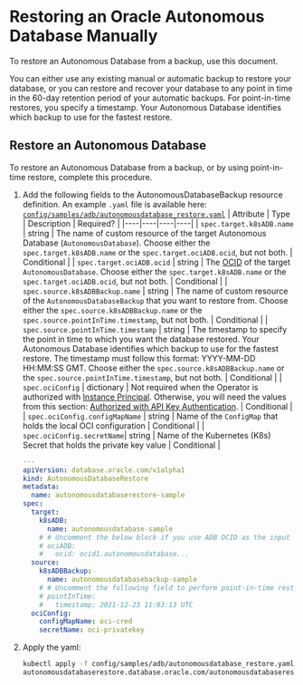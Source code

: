 # Restoring an Oracle Autonomous Database Manually

To restore an Autonomous Database from a backup, use this document.

You can either use any existing manual or automatic backup to restore your database, or you can restore and recover your database to any point in time in the 60-day retention period of your automatic backups. For point-in-time restores, you specify a timestamp. Your Autonomous Database identifies which backup to use for the fastest restore.

## Restore an Autonomous Database

To restore an Autonomous Database from a backup, or by using point-in-time restore, complete this procedure.

1. Add the following fields to the AutonomousDatabaseBackup resource definition. An example `.yaml` file is available here: [`config/samples/adb/autonomousdatabase_restore.yaml`](./../../config/samples/adb/autonomousdatabase_restore.yaml)
    | Attribute | Type | Description | Required? |
    |----|----|----|----|
    | `spec.target.k8sADB.name` | string | The name of custom resource of the target Autonomous Database (`AutonomousDatabase`). Choose either the `spec.target.k8sADB.name` or the `spec.target.ociADB.ocid`, but not both. | Conditional |
    | `spec.target.ociADB.ocid` | string | The [OCID](https://docs.cloud.oracle.com/Content/General/Concepts/identifiers.htm) of the target `AutonomousDatabase`. Choose either the `spec.target.k8sADB.name` or the `spec.target.ociADB.ocid`, but not both. | Conditional |
    | `spec.source.k8sADBBackup.name` | string | The name of custom resource of the `AutonomousDatabaseBackup` that you want to restore from. Choose either the `spec.source.k8sADBBackup.name` or the `spec.source.pointInTime.timestamp`, but not both. | Conditional |
    | `spec.source.pointInTime.timestamp` | string | The timestamp to specify the point in time to which you want the database restored. Your Autonomous Database identifies which backup to use for the fastest restore. The timestamp must follow this format: YYYY-MM-DD HH:MM:SS GMT. Choose either the `spec.source.k8sADBBackup.name` or the `spec.source.pointInTime.timestamp`, but not both. | Conditional |
    | `spec.ociConfig` | dictionary | Not required when the Operator is authorized with [Instance Principal](./ADB_PREREQUISITES.md#authorized-with-instance-principal). Otherwise, you will need the values from this section: [Authorized with API Key Authentication](./ADB_PREREQUISITES.md#authorized-with-api-key-authentication). | Conditional |
    | `spec.ociConfig.configMapName` | string | Name of the `ConfigMap` that holds the local OCI configuration | Conditional |
    | `spec.ociConfig.secretName`| string | Name of the Kubernetes (K8s) Secret that holds the private key value | Conditional |

    ```yaml
    ---
    apiVersion: database.oracle.com/v1alpha1
    kind: AutonomousDatabaseRestore
    metadata:
      name: autonomousdatabaserestore-sample
    spec:
      target:
        k8sADB:
          name: autonomousdatabase-sample
        # # Uncomment the below block if you use ADB OCID as the input of the target ADB
        # ociADB:
        #   ocid: ocid1.autonomousdatabase...
      source:
        k8sADBBackup: 
          name: autonomousdatabasebackup-sample
        # # Uncomment the following field to perform point-in-time restore
        # pointInTime: 
        #   timestamp: 2021-12-23 11:03:13 UTC
      ociConfig:
        configMapName: oci-cred
        secretName: oci-privatekey
    ```

2. Apply the yaml:

    ```sh
    kubectl apply -f config/samples/adb/autonomousdatabase_restore.yaml
    autonomousdatabaserestore.database.oracle.com/autonomousdatabaserestore-sample created
    ```
